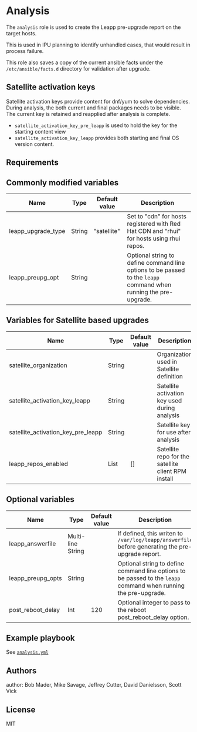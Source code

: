# Analysis

The `analysis` role is used to create the Leapp pre-upgrade report on the target hosts.

This is used in IPU planning to identify unhandled cases, that would result in process failure.

This role also saves a copy of the current ansible facts under the `/etc/ansible/facts.d` directory for validation after upgrade.

## Satellite activation keys

Satellite activation keys provide content for dnf/yum to solve dependencies.
During analysis, the both current and final packages needs to be visible.  
The current key is retained and reapplied after analysis is complete.

- `satellite_activation_key_pre_leapp` is used to hold the key for the starting content view
- `satellite_activation_key_leapp` provides both starting and final OS version content.

## Requirements

## Commonly modified variables

| Name                  | Type | Default value           | Description                                     |
|-----------------------|------|-------------------------|-------------------------------------------------|
| leapp_upgrade_type    | String  | "satellite" | Set to "cdn" for hosts registered with Red Hat CDN and "rhui" for hosts using rhui repos. |
| leapp_preupg_opt  | String | | Optional string to define command line options to be passed to the `leapp` command when running the pre-upgrade.|

## Variables for Satellite based upgrades
| Name                  | Type | Default value           | Description                                     |
|-----------------------|------|-------------------------|-------------------------------------------------|
| satellite_organization  | String   |  | Organization used in Satellite definition |
| satellite_activation_key_leapp     | String |  | Satellite activation key used during analysis |
| satellite_activation_key_pre_leapp | String |  | Satellite key for use after analysis |
| leapp_repos_enabled    | List | [] | Satellite repo for the satellite client RPM install |

## Optional variables

| Name                  | Type | Default value           | Description                                     |
|-----------------------|------|-------------------------|-------------------------------------------------|
| leapp_answerfile | Multi-line String |  | If defined, this writen to `/var/log/leapp/answerfile` before generating the pre-upgrade report. |
| leapp_preupg_opts | String | | Optional string to define command line options to be passed to the `leapp` command when running the pre-upgrade. |
| post_reboot_delay | Int | 120 | Optional integer to pass to the reboot post_reboot_delay option. |

## Example playbook

See [`analysis.yml`](../../playbooks/analysis.yml)

## Authors
author: Bob Mader, Mike Savage, Jeffrey Cutter, David Danielsson, Scott Vick

## License

MIT

